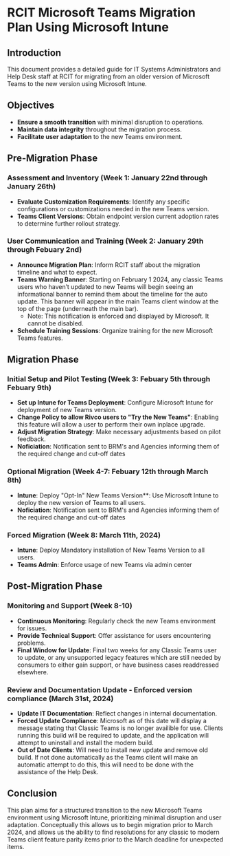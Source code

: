 # RCIT Microsoft Teams Migration Plan Using Microsoft Intune

## Introduction

This document provides a detailed guide for IT Systems Administrators and Help Desk staff at RCIT for migrating from an older version of Microsoft Teams to the new version using Microsoft Intune.

## Objectives

- **Ensure a smooth transition** with minimal disruption to operations.
- **Maintain data integrity** throughout the migration process.
- **Facilitate user adaptation** to the new Teams environment.

## Pre-Migration Phase

### Assessment and Inventory (Week 1: January 22nd through January 26th)

- **Evaluate Customization Requirements**: Identify any specific configurations or customizations needed in the new Teams version.
- **Teams Client Versions**: Obtain endpoint version current adoption rates to determine further rollout strategy.

### User Communication and Training (Week 2: January 29th through Febuary 2nd)

- **Announce Migration Plan**: Inform RCIT staff about the migration timeline and what to expect.
- **Teams Warning Banner**: Starting on February 1 2024, any classic Teams users who haven’t updated to new Teams will begin seeing an informational banner to remind them about the timeline for the auto update. This banner will appear in the main Teams client window at the top of the page (underneath the main bar).
  - Note: This notification is enforced and displayed by Microsoft. It cannot be disabled.
- **Schedule Training Sessions**: Organize training for the new Microsoft Teams features.

## Migration Phase

### Initial Setup and Pilot Testing (Week 3: Febuary 5th through Febuary 9th)

- **Set up Intune for Teams Deployment**: Configure Microsoft Intune for deployment of new Teams version.
- **Change Policy to allow Rivco users to "Try the New Teams"**: Enabling this feature will allow a user to perform their own inplace upgrade.
- **Adjust Migration Strategy**: Make necessary adjustments based on pilot feedback.
- **Noficiation**: Notification sent to BRM's and Agencies informing them of the required change and cut-off dates

### Optional Migration (Week 4-7: Febuary 12th through March 8th)

- **Intune**: Deploy "Opt-In" New Teams Version**: Use Microsoft Intune to deploy the new version of Teams to all users.
- **Noficiation**: Notification sent to BRM's and Agencies informing them of the required change and cut-off dates

### Forced Migration (Week 8: March 11th, 2024)

- **Intune**: Deploy Mandatory installation of New Teams Version to all users.
- **Teams Admin**: Enforce usage of new Teams via admin center 

## Post-Migration Phase

### Monitoring and Support (Week 8-10)

- **Continuous Monitoring**: Regularly check the new Teams environment for issues.
- **Provide Technical Support**: Offer assistance for users encountering problems.
- **Final Window for Update**: Final two weeks for any Classic Teams user to update, or any unsupported legacy features which are still needed by consumers to either gain support, or have business cases readdressed elsewhere.

### Review and Documentation Update - Enforced version compliance (March 31st, 2024)

- **Update IT Documentation**: Reflect changes in internal documentation.
- **Forced Update Compliance**: Microsoft as of this date will display a message stating that Classic Teams is no longer availible for use. Clients running this build will be required to update, and the application will attempt to uninstall and install the modern build.
- **Out of Date Clients**: Will need to install new update and remove old build. If not done automatically as the Teams client will make an automatic attempt to do this, this will need to be done with the assistance of the Help Desk.

## Conclusion

This plan aims for a structured transition to the new Microsoft Teams environment using Microsoft Intune, prioritizing minimal disruption and user adaptation. 
Conceptually this allows us to begin migration prior to March 2024, and allows us the ability to find resolutions for any classic to modern Teams client feature parity items prior to the March deadline for unexpected items.
